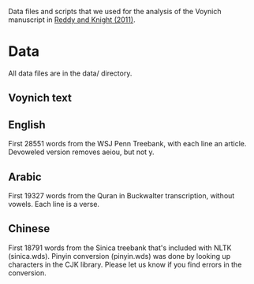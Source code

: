 Data files and scripts that we used for the analysis of the Voynich manuscript in [Reddy and Knight (2011)](http://www.aclweb.org/anthology/W/W11/W11-1511.pdf).

# Data

All data files are in the data/ directory.

## Voynich text

## English
First 28551 words from the WSJ Penn Treebank, with each line an article. Devoweled version removes aeiou, but not y.

## Arabic
First 19327 words from the Quran in Buckwalter transcription, without vowels. Each line is a verse.

## Chinese

First 18791 words from the Sinica treebank that's included with NLTK (sinica.wds). Pinyin conversion (pinyin.wds) was done by looking up characters in the CJK library. Please let us know if you find errors in the conversion.
